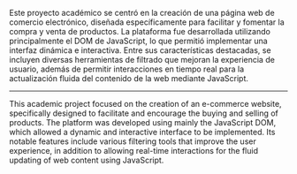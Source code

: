 Este proyecto académico se centró en la creación de una página web de comercio electrónico, diseñada específicamente para facilitar y fomentar la compra y venta de productos. La plataforma fue desarrollada utilizando principalmente el DOM de JavaScript, lo que permitió implementar una interfaz dinámica e interactiva. Entre sus características destacadas, se incluyen diversas herramientas de filtrado que mejoran la experiencia de usuario, además de permitir interacciones en tiempo real para la actualización fluida del contenido de la web mediante JavaScript.
____
This academic project focused on the creation of an e-commerce website, specifically designed to facilitate and encourage the buying and selling of products. The platform was developed using mainly the JavaScript DOM, which allowed a dynamic and interactive interface to be implemented. Its notable features include various filtering tools that improve the user experience, in addition to allowing real-time interactions for the fluid updating of web content using JavaScript.

